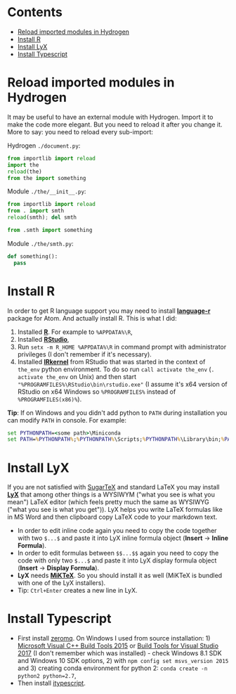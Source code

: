 # Contents

* [Reload imported modules in Hydrogen](#reload-imported-modules-in-hydrogen)
* [Install R](#install-r)
* [Install LyX](#install-lyx)
* [Install Typescript](#install-typescript)


# Reload imported modules in Hydrogen

It may be useful to have an external module with Hydrogen. Import it to make the code more elegant. But you need to reload it after you change it. More to say: you need to reload every sub-import:

Hydrogen `./document.py`:

```py
from importlib import reload
import the
reload(the)
from the import something
```

Module `./the/__init__.py`:

```py
from importlib import reload
from . import smth
reload(smth); del smth

from .smth import something
```

Module `./the/smth.py`:

```py
def something():
  pass
```


# Install R

In order to get R language support you may need to install [**language-r**](https://atom.io/packages/language-r) package for Atom. And actually install R. This is what I did:

1. Installed [**R**](https://cran.r-project.org/). For example to `%APPDATA%\R`,
2. Installed [**RStudio**](https://www.rstudio.com/products/rstudio/download/),
3. Run `setx -m R_HOME %APPDATA%\R` in command prompt with administrator privileges (I don't remember if it's necessary).
4. Installed [**IRkernel**](https://irkernel.github.io/installation/) from RStudio that was started in the context of `the_env` python environment. To do so run `call activate the_env` (`. activate the_env` on Unix) and then start `"%PROGRAMFILES%\RStudio\bin\rstudio.exe"` (I assume it's x64 version of RStudio on x64 Windows so `%PROGRAMFILES%` instead of `%PROGRAMFILES(x86)%`).

**Tip**: If on Windows and you didn't add python to `PATH` during installation you can modify `PATH` in console. For example:
```bat
set PYTHONPATH=<some path>\Miniconda
set PATH=%PYTHONPATH%;%PYTHONPATH%\Scripts;%PYTHONPATH%\Library\bin;%PATH%
```


# Install LyX

If you are not satisfied with [SugarTeX](sugartex.md) and standard LaTeX you may install [**LyX**](http://www.lyx.org/Download) that among other things is a WYSIWYM ("what you see is what you mean") LaTeX editor (which feels pretty much the same as WYSIWYG ("what you see is what you get")). LyX helps you write LaTeX formulas like in MS Word and then clipboard copy LaTeX code to your markdown text.

* In order to edit inline code again you need to copy the code together with two `$...$` and paste it into LyX inline formula object (**Insert** → **Inline Formula**).
* In order to edit formulas between `$$...$$` again you need to copy the code with only two `$...$` and paste it into LyX display formula object (**Insert** → **Display Formula**).
* **LyX** needs [**MiKTeX**](https://miktex.org/download). So you should install it as well (MiKTeX is bundled with one of the LyX installers).
* Tip: `Ctrl+Enter` creates a new line in LyX.


# Install Typescript

* First install [zeromq](https://github.com/zeromq/zeromq.js/). On Windows I used from source installation: 1) [Microsoft Visual C++ Build Tools 2015](http://go.microsoft.com/fwlink/?LinkId=691126) or [Build Tools for Visual Studio 2017](https://www.visualstudio.com/thank-you-downloading-visual-studio/?sku=BuildTools&rel=15) (I don't remember which was installed) - check Windows 8.1 SDK and Windows 10 SDK options, 2) with `npm config set msvs_version 2015` and 3) creating conda environment for python 2: `conda create -n python2 python=2.7`,
* Then install [itypescript](https://www.npmjs.com/package/itypescript).

